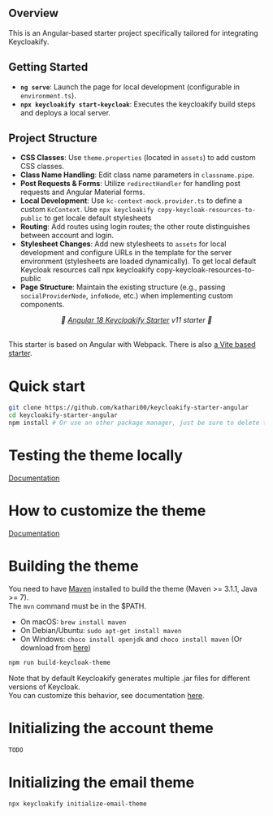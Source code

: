 ## Overview

This is an Angular-based starter project specifically tailored for integrating Keycloakify.

## Getting Started

- **`ng serve`**: Launch the page for local development (configurable in `environment.ts`).
- **`npx keycloakify start-keycloak`**: Executes the keycloakify build steps and deploys a local server.

## Project Structure

- **CSS Classes**: Use `theme.properties` (located in `assets`) to add custom CSS classes.
- **Class Name Handling**: Edit class name parameters in `classname.pipe`.
- **Post Requests & Forms**: Utilize `redirectHandler` for handling post requests and Angular Material forms.
- **Local Development**: Use `kc-context-mock.provider.ts` to define a custom `KcContext`. Use `npx keycloakify copy-keycloak-resources-to-public` to get locale default stylesheets
- **Routing**: Add routes using login routes; the other route distinguishes between account and login.
- **Stylesheet Changes**: Add new stylesheets to `assets` for local development and configure URLs in the template for the server environment (stylesheets are loaded dynamically). To get local default Keycloak resources call npx keycloakify copy-keycloak-resources-to-public
- **Page Structure**: Maintain the existing structure (e.g., passing `socialProviderNode`, `infoNode`, etc.) when implementing custom components.


<p align="center">
    <i>🚀 <a href="https://keycloakify.dev">Angular 18 Keycloakify Starter</a> v11 starter 🚀</i>
    <br/>
    <br/>
</p>

This starter is based on Angular with Webpack. There is also [a Vite based starter](https://github.com/luca-peruzzo/analog-keycloakify-starter/).

# Quick start

```bash
git clone https://github.com/kathari00/keycloakify-starter-angular
cd keycloakify-starter-angular
npm install # Or use an other package manager, just be sure to delete the package.lock if you use another package manager.
```

# Testing the theme locally

[Documentation](https://docs.keycloakify.dev/testing-your-theme)

# How to customize the theme

[Documentation](https://docs.keycloakify.dev/customization-strategies)

# Building the theme

You need to have [Maven](https://maven.apache.org/) installed to build the theme (Maven >= 3.1.1, Java >= 7).  
The `mvn` command must be in the $PATH.  

-   On macOS: `brew install maven`
-   On Debian/Ubuntu: `sudo apt-get install maven`
-   On Windows: `choco install openjdk` and `choco install maven` (Or download from [here](https://maven.apache.org/download.cgi))

```bash
npm run build-keycloak-theme
```

Note that by default Keycloakify generates multiple .jar files for different versions of Keycloak.  
You can customize this behavior, see documentation [here](https://docs.keycloakify.dev/targeting-specific-keycloak-versions).

# Initializing the account theme

```bash
TODO
```

# Initializing the email theme

```bash
npx keycloakify initialize-email-theme
```
